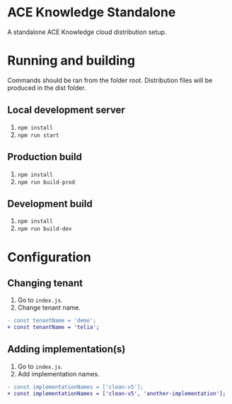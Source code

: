 # ACE Knowledge Standalone

A standalone ACE Knowledge cloud distribution setup.

# Running and building

Commands should be ran from the folder root.
Distribution files will be produced in the dist folder.

## Local development server

1. `npm install`
2. `npm run start`

## Production build

1. `npm install`
2. `npm run build-prod`

## Development build

1. `npm install`
2. `npm run build-dev`

# Configuration

## Changing tenant

1. Go to `index.js`.
2. Change tenant name.

```diff
- const tenantName = 'demo';
+ const tenantName = 'telia';
```

## Adding implementation(s)

1. Go to `index.js`.
2. Add implementation names.

```diff
- const implementationNames = ['clean-v5'];
+ const implementationNames = ['clean-v5', 'another-implementation'];
```
